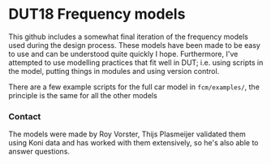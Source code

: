 # DUT18 Frequency models

This github includes a somewhat final iteration of the frequency models used during the design process. These models have been made to be easy to use and can be understood quite quickly I hope. Furthermore, I've attempted to use modelling practices that fit well in DUT; i.e. using scripts in the model, putting things in modules and using version control.

There are a few example scripts for the full car model in ```fcm/examples/```, the principle is the same for all the other models

### Contact

The models were made by Roy Vorster, Thijs Plasmeijer validated them using Koni data and has worked with them extensively, so he's also able to answer questions.